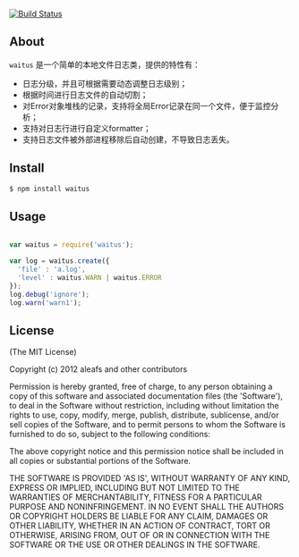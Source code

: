 [![Build Status](https://secure.travis-ci.org/aleafs/waitus.png?branch=master)](http://travis-ci.org/aleafs/waitus)

## About

`waitus` 是一个简单的本地文件日志类，提供的特性有：

* 日志分级，并且可根据需要动态调整日志级别；
* 根据时间进行日志文件的自动切割；
* 对Error对象堆栈的记录，支持将全局Error记录在同一个文件，便于监控分析；
* 支持对日志行进行自定义formatter；
* 支持日志文件被外部进程移除后自动创建，不导致日志丢失。

## Install

```bash
$ npm install waitus
```

## Usage

```javascript

var waitus = require('waitus');

var log = waitus.create({
  'file' : 'a.log', 
  'level' : waitus.WARN | waitus.ERROR
});
log.debug('ignore');
log.warn('warn1');

```

## License

(The MIT License)

Copyright (c) 2012 aleafs and other contributors

Permission is hereby granted, free of charge, to any person obtaining
a copy of this software and associated documentation files (the
'Software'), to deal in the Software without restriction, including
without limitation the rights to use, copy, modify, merge, publish,
distribute, sublicense, and/or sell copies of the Software, and to
permit persons to whom the Software is furnished to do so, subject to
the following conditions:

The above copyright notice and this permission notice shall be
included in all copies or substantial portions of the Software.

THE SOFTWARE IS PROVIDED 'AS IS', WITHOUT WARRANTY OF ANY KIND,
EXPRESS OR IMPLIED, INCLUDING BUT NOT LIMITED TO THE WARRANTIES OF
MERCHANTABILITY, FITNESS FOR A PARTICULAR PURPOSE AND NONINFRINGEMENT.
IN NO EVENT SHALL THE AUTHORS OR COPYRIGHT HOLDERS BE LIABLE FOR ANY
CLAIM, DAMAGES OR OTHER LIABILITY, WHETHER IN AN ACTION OF CONTRACT,
TORT OR OTHERWISE, ARISING FROM, OUT OF OR IN CONNECTION WITH THE
SOFTWARE OR THE USE OR OTHER DEALINGS IN THE SOFTWARE.
